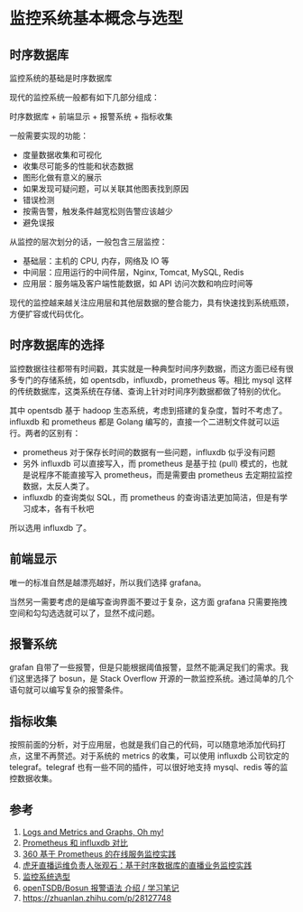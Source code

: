 # 监控系统基本概念与选型

<!--
ID: 8813dc40-6e2c-499c-8a4e-19c334f37537
Status: publish
Date: 2018-09-17T23:16:00
Modified: 2020-05-16T11:24:01
wp_id: 741
-->

## 时序数据库

监控系统的基础是时序数据库

现代的监控系统一般都有如下几部分组成：

时序数据库 + 前端显示 + 报警系统 + 指标收集

一般需要实现的功能：

- 度量数据收集和可视化
- 收集尽可能多的性能和状态数据
- 图形化做有意义的展示
- 如果发现可疑问题，可以关联其他图表找到原因
- 错误检测
- 按需告警，触发条件越宽松则告警应该越少
- 避免误报

从监控的层次划分的话，一般包含三层监控：

- 基础层：主机的 CPU, 内存，网络及 IO 等
- 中间层：应用运行的中间件层，Nginx, Tomcat, MySQL, Redis
- 应用层：服务端及客户端性能数据，如 API 访问次数和响应时间等

现代的监控越来越关注应用层和其他层数据的整合能力，具有快速找到系统瓶颈，方便扩容或代码优化。

## 时序数据库的选择

监控数据往往都带有时间戳，其实就是一种典型时间序列数据，而这方面已经有很多专门的存储系统，如 opentsdb，influxdb，prometheus 等。相比 mysql 这样的传统数据库，这类系统在存储、查询上针对时间序列数据都做了特别的优化。

其中 opentsdb 基于 hadoop 生态系统，考虑到搭建的复杂度，暂时不考虑了。influxdb 和 prometheus 都是 Golang 编写的，直接一个二进制文件就可以运行。两者的区别有：

- prometheus 对于保存长时间的数据有一些问题，influxdb 似乎没有问题
- 另外 influxdb 可以直接写入，而 prometheus 是基于拉 (pull) 模式的，也就是说程序不能直接写入 prometheus，而是需要由 prometheus 去定期拉监控数据，太反人类了。
- influxdb 的查询类似 SQL，而 prometheus 的查询语法更加简洁，但是有学习成本，各有千秋吧

所以选用 influxdb 了。

## 前端显示

唯一的标准自然是越漂亮越好，所以我们选择 grafana。

当然另一需要考虑的是编写查询界面不要过于复杂，这方面 grafana 只需要拖拽空间和勾勾选选就可以了，显然不成问题。

## 报警系统

grafan 自带了一些报警，但是只能根据阈值报警，显然不能满足我们的需求。我们这里选择了 bosun，是 Stack Overflow 开源的一款监控系统。通过简单的几个语句就可以编写复杂的报警条件。

## 指标收集

按照前面的分析，对于应用层，也就是我们自己的代码，可以随意地添加代码打点，这里不再赘述。对于系统的 metrics 的收集，可以使用 influxdb 公司钦定的 telegraf。telegraf 也有一些不同的插件，可以很好地支持 mysql、redis 等的监控数据收集。


## 参考

1. [Logs and Metrics and Graphs, Oh my!](https://grafana.com/blog/2016/01/05/logs-and-metrics-and-graphs-oh-my/)
2. [Prometheus 和 influxdb 对比](https://www.gaott.info/prometheus-vs-influxdb/)
3. [360 基于 Prometheus 的在线服务监控实践](https://dbaplus.cn/news-72-1462-1.html)
4. [虎牙直播运维负责人张观石：基于时序数据库的直播业务监控实践](http://www.yunweipai.com/archives/20983.html)
5. [监控系统选型](http://xoyo.space/2017/04/new-monitor-architecture/)
6. [openTSDB/Bosun 报警语法 介绍 / 学习笔记](https://blog.csdn.net/lslxdx/article/details/79454916)
7. https://zhuanlan.zhihu.com/p/28127748
